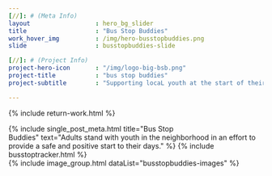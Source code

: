 ```yaml
---
[//]: # (Meta Info)
layout 					: hero_bg_slider
title 					: "Bus Stop Buddies"
work_hover_img			: /img/hero-busstopbuddies.png
slide					: busstopbuddies-slide

[//]: # (Project Info)
project-hero-icon 		: "/img/logo-big-bsb.png"
project-title 			: "bus stop buddies"
project-subtitle 		: "Supporting locaL youth at the start of their school day"

---
```

{% include return-work.html %}
<div class="single_post_wrapper the_slider">
	{% include single_post_meta.html
		title="Bus Stop<br/>Buddies"
		text="Adults stand with youth in the neighborhood in an effort to provide a safe and positive start to their days."
	%}
	{% include busstoptracker.html %}
</div>
{%	include image_group.html dataList="busstopbuddies-images" %}
